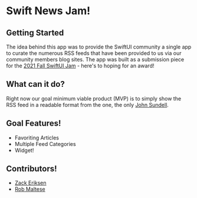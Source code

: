 # Swift News Jam!

## Getting Started
The idea behind this app was to provide the SwiftUI community a single app to curate the numerous RSS feeds that have been provided to us via our community members blog sites. The app was built as a submission piece for the [2021 Fall SwiftUI Jam](https://swiftuijam.com) - here's to hoping for an award!

## What can it do?
Right now our goal minimum viable product (MVP) is to simply show the RSS feed in a readable format from the one, the only [John Sundell](https://swiftbysundell). 

## Goal Features!
- Favoriting Articles
- Multiple Feed Categories
- Widget!

## Contributors!
- [Zack Eriksen](https://github.com/0xLeif)
- [Rob Maltese](https://github.com/haIIux)
